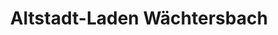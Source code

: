 ---
title: "Altstadt-Laden Wächtersbach"
url: /waechtersbach/altstadt-laden-waechtersbach/
shop: Schreibwaren
---